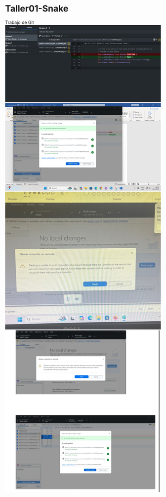 # Taller01-Snake
Trabajo de Git
<img src="pngs/captura1.png">
<img src="pngs/captura2.png">
<img src="pngs/captura3.jpeg">
<img src="pngs/captura4.jpeg">
